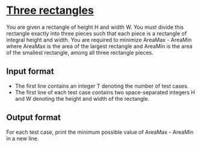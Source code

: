 # [Three rectangles][link]

You are given a rectangle of height H and width W. You must divide this rectangle exactly into three pieces such that each piece is a rectangle of integral height and width. You are required to minimize AreaMax - AreaMin where AreaMax is the area of the largest rectangle and AreaMin is the area of the smallest rectangle, among all three rectangle pieces.

## Input format

- The first line contains an integer T denoting the number of test cases.
- The first line of each test case contains two space-separated integers H and W denoting the height and width of the rectangle.

## Output format

For each test case, print the minimum possible value of AreaMax - AreaMin in a new line.

[link]: https://www.hackerearth.com/practice/algorithms/greedy/basics-of-greedy-algorithms/practice-problems/algorithm/3-rectangles-2-21ef0284/
